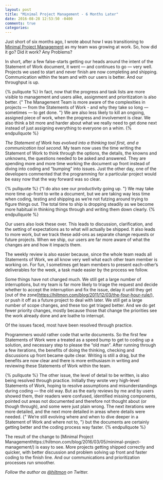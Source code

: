 ```yaml
---
layout: post
title: "Minimal Project Management - 6 Months Later"
date: 2016-08-28 12:53:50 -0400
comments: true
categories: 
---
```


Just short of six months ago, I wrote about how I was transitioning to [Minimal Project Management](https://hiltmon.com/blog/2016/03/05/minimal-project-management/) as my team was growing at work. So, how did it go? Did it work? Any Problems?

In short, after a few false-starts getting our heads around the intent of the Statement of Work document, it went — and continues to go — very well. Projects we used to start and never finish are now completing and shipping. Communication within the team and with our users is better. And our throughput is up.

{% pullquote %}
In fact, now that the progress and task lists are more visible to management and users alike, assignment and prioritization is also better. {" The Management Team is more aware of the complexities in projects — from the Statements of Work - and why they take so long — sometimes — to get done. "} We are also less likely to kill an ongoing, assigned piece of work, when the progress and involvement is clear. We also think a bit more and harder about what we really need to get done next instead of just assigning everything to everyone on a whim.
{% endpullquote %}

*The Statement of Work has evolved into a thinking tool first, and a communication tool second.* My team now uses the time writing the Statement of Work to think through the options, the details, the knowns and unknowns, the questions needed to be asked and answered. They are spending more and more time working the document up front instead of diving into coding and “bumping” into issues. Just the other day, one of the developers commented that the programming for a particular project would be easy now that the way forward was so clear.

{% pullquote %}
{"I do also see our productivity going up. "} We may take more time up-front to write a document, but we are taking way less time when coding, testing and shipping as we’re not futzing around trying to figure things out. The total time to ship is dropping steadily as we become more habitual in thinking things through and writing them down clearly.
{% endpullquote %}

Our users also look these over. This leads to discussion, clarification, and the setting of expectations as to what will actually be shipped. It also leads to more work, but we track these add-ons as separate change requests or future projects. When we ship, our users are far more aware of what the changes are and how it impacts them.

The weekly review is also easier because, since the whole team reads all Statements of Work, we all know very well what each other team member is working on. For fun, I sometimes get team members to present each-other’s deliverables for the week, a task made easier by the process we follow.

Some things have not changed much. We still get a large number of interruptions, but my team is far more likely to triage the request and decide whether to accept the interruption and fix the issue, delay it until they get [out of the zone]https://hiltmon.com/blog/2011/12/03/the-four-hour-rule/), or push it off as a future project to deal with later. We still get a large number of scope changes, and these too get triaged better. And we do get fewer priority changes, mostly because those that change the priorities see the work already done and are loathe to interrupt.

Of the issues faced, most have been resolved through practice.

Programmers would rather code that write documents. So the first few Statements of Work were a treated as a speed bump to get to coding up a solution, and necessary step to please the “old man”. After running through a few iterations, the benefits of doing the thinking, checking and discussions up front became quite clear. Writing is still a drag, but the benefits are now clear and there is more enthusiasm in writing and reviewing these Statements of Work within the team.

{% pullquote %}
The other issue, the level of detail to be written, is also being resolved through practice. Initially they wrote very high-level Statements of Work, hoping to resolve assumptions and misunderstandings during coding — the old way. But as the early reviews by me and by users showed them, their readers were confused, identified missing components, pointed out areas not documented and therefore not thought about (or though through), and some were just plain wrong. The next iterations were more detailed, and the next more detailed in areas where details were needed. {" We’re still evolving where and when to dive deeper in a Statement of Work and where not to, "} but the documents are certainly getting better and the coding process way faster.
{% endpullquote %}

The result of the change to [Minimal Project Managementhttps://hiltmon.com/blog/2016/03/05/minimal-project-management/) is easy to see. More projects getting shipped correctly and quicker, with better discussion and problem solving up front and faster coding to the finish line. And our communications and prioritization processes run smoother.

*Follow the author as [@hiltmon](http://twitter.com/hiltmon) on Twitter.*